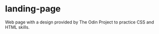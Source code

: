 # landing-page
Web page with a design provided by The Odin Project to practice CSS and HTML skills.
